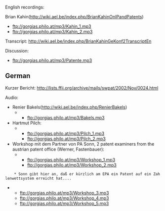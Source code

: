 English recordings:

Brian Kahin(http://wiki.ael.be/index.php/BrianKahinOnIPandPatents)

-   <ftp://gorgias.philo.at/mp3/Kahin_1.mp3>
-   <ftp://gorgias.philo.at/mp3/Kahin_2.mp3>

Transcript: <http://wiki.ael.be/index.php/BrianKahinGeKonf2TranscriptEn>

Discussion:

-   <ftp://gorgias.philo.at/mp3/Patente.mp3>

## German

Kurzer Bericht:
<http://lists.ffii.org/archive/mails/swpat/2002/Nov/0024.html>

Audio:

-   Renier Bakels(http://wiki.ael.be/index.php/RenierBakels)
    -   -   <ftp://gorgias.philo.at/mp3/Bakels.mp3>
-   Hartmut Pilch:
    -   -   <ftp://gorgias.philo.at/mp3/Pilch_1.mp3>
        -   <ftp://gorgias.philo.at/mp3/Pilch_2.mp3>
-   Workshop mit dem Partner von PA Sonn, 2 patent examiners from the
    austrian patent office (Werner, Fastenbauer):
    -   -   <ftp://gorgias.philo.at/mp3/Workshop_1.mp3>
        -   <ftp://gorgias.philo.at/mp3/Workshop_2.mp3>

`    * Sonn gibt hier an, daß er kürzlich am EPA ein Patent auf ein Zahlenwettsystem erreicht hat....`

-   -   <ftp://gorgias.philo.at/mp3/Workshop_3.mp3>
    -   <ftp://gorgias.philo.at/mp3/Workshop_4.mp3>
    -   <ftp://gorgias.philo.at/mp3/Workshop_5.mp3>
